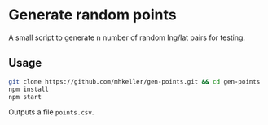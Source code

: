 Generate random points
===

A small script to generate n number of random lng/lat pairs for testing.


## Usage

```sh
git clone https://github.com/mhkeller/gen-points.git && cd gen-points
npm install
npm start
```

Outputs a file `points.csv`.
